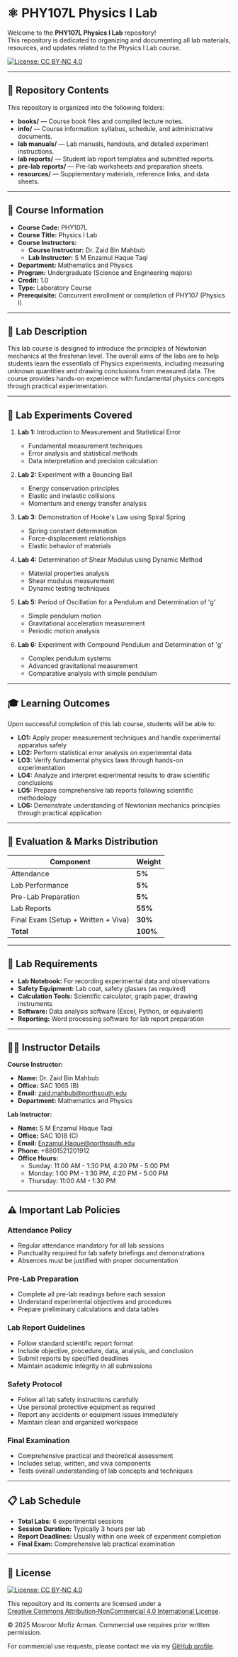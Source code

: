 # ⚛️ PHY107L Physics I Lab

Welcome to the **PHY107L Physics I Lab** repository!  
This repository is dedicated to organizing and documenting all lab materials, resources, and updates related to the Physics I Lab course.  

[![License: CC BY‑NC 4.0](https://img.shields.io/badge/License‑CC%20BY‑NC%204.0-lightgrey.svg)](https://creativecommons.org/licenses/by-nc/4.0/)

---

## 📁 Repository Contents

This repository is organized into the following folders:

- **books/** — Course book files and compiled lecture notes.
- **info/** — Course information: syllabus, schedule, and administrative documents.
- **lab manuals/** — Lab manuals, handouts, and detailed experiment instructions.
- **lab reports/** — Student lab report templates and submitted reports.
- **pre-lab reports/** — Pre-lab worksheets and preparation sheets.
- **resources/** — Supplementary materials, reference links, and data sheets.

---

## 📌 Course Information

- **Course Code:** PHY107L  
- **Course Title:** Physics I Lab  
- **Course Instructors:**
  - **Course Instructor:** Dr. Zaid Bin Mahbub
  - **Lab Instructor:** S M Enzamul Haque Taqi
- **Department:** Mathematics and Physics  
- **Program:** Undergraduate (Science and Engineering majors)  
- **Credit:** 1.0  
- **Type:** Laboratory Course  
- **Prerequisite:** Concurrent enrollment or completion of PHY107 (Physics I)  

---

## 🎯 Lab Description

This lab course is designed to introduce the principles of Newtonian mechanics at the freshman level. The overall aims of the labs are to help students learn the essentials of Physics experiments, including measuring unknown quantities and drawing conclusions from measured data. The course provides hands-on experience with fundamental physics concepts through practical experimentation.

---

## 🧩 Lab Experiments Covered

1. **Lab 1:** Introduction to Measurement and Statistical Error
   - Fundamental measurement techniques
   - Error analysis and statistical methods
   - Data interpretation and precision calculation

2. **Lab 2:** Experiment with a Bouncing Ball
   - Energy conservation principles
   - Elastic and inelastic collisions
   - Momentum and energy transfer analysis

3. **Lab 3:** Demonstration of Hooke's Law using Spiral Spring
   - Spring constant determination
   - Force-displacement relationships
   - Elastic behavior of materials

4. **Lab 4:** Determination of Shear Modulus using Dynamic Method
   - Material properties analysis
   - Shear modulus measurement
   - Dynamic testing techniques

5. **Lab 5:** Period of Oscillation for a Pendulum and Determination of 'g'
   - Simple pendulum motion
   - Gravitational acceleration measurement
   - Periodic motion analysis

6. **Lab 6:** Experiment with Compound Pendulum and Determination of 'g'
   - Complex pendulum systems
   - Advanced gravitational measurement
   - Comparative analysis with simple pendulum

---

## 🎓 Learning Outcomes

Upon successful completion of this lab course, students will be able to:

- **LO1:** Apply proper measurement techniques and handle experimental apparatus safely
- **LO2:** Perform statistical error analysis on experimental data
- **LO3:** Verify fundamental physics laws through hands-on experimentation
- **LO4:** Analyze and interpret experimental results to draw scientific conclusions
- **LO5:** Prepare comprehensive lab reports following scientific methodology
- **LO6:** Demonstrate understanding of Newtonian mechanics principles through practical application

---

## 📝 Evaluation & Marks Distribution

| Component | Weight |
|-----------|--------|
| Attendance | **5%** |
| Lab Performance | **5%** |
| Pre-Lab Preparation | **5%** |
| Lab Reports | **55%** |
| Final Exam (Setup + Written + Viva) | **30%** |
| **Total** | **100%** |

---

## 🔧 Lab Requirements

- **Lab Notebook:** For recording experimental data and observations
- **Safety Equipment:** Lab coat, safety glasses (as required)
- **Calculation Tools:** Scientific calculator, graph paper, drawing instruments
- **Software:** Data analysis software (Excel, Python, or equivalent)
- **Reporting:** Word processing software for lab report preparation

---

## 👨‍🏫 Instructor Details

**Course Instructor:**
- **Name:** Dr. Zaid Bin Mahbub  
- **Office:** SAC 1065 (B)  
- **Email:** zaid.mahbub@northsouth.edu  
- **Department:** Mathematics and Physics  

**Lab Instructor:**
- **Name:** S M Enzamul Haque Taqi  
- **Office:** SAC 1018 (C)  
- **Email:** Enzamul.Haque@northsouth.edu  
- **Phone:** +8801521201912  
- **Office Hours:** 
  - Sunday: 11:00 AM - 1:30 PM, 4:20 PM - 5:00 PM
  - Monday: 1:00 PM - 1:30 PM, 4:20 PM - 5:00 PM
  - Thursday: 11:00 AM - 1:30 PM

---

## ⚠️ Important Lab Policies

### Attendance Policy
- Regular attendance mandatory for all lab sessions
- Punctuality required for lab safety briefings and demonstrations
- Absences must be justified with proper documentation

### Pre-Lab Preparation
- Complete all pre-lab readings before each session
- Understand experimental objectives and procedures
- Prepare preliminary calculations and data tables

### Lab Report Guidelines
- Follow standard scientific report format
- Include objective, procedure, data, analysis, and conclusion
- Submit reports by specified deadlines
- Maintain academic integrity in all submissions

### Safety Protocol
- Follow all lab safety instructions carefully
- Use personal protective equipment as required
- Report any accidents or equipment issues immediately
- Maintain clean and organized workspace

### Final Examination
- Comprehensive practical and theoretical assessment
- Includes setup, written, and viva components
- Tests overall understanding of lab concepts and techniques

---

## 📋 Lab Schedule

- **Total Labs:** 6 experimental sessions
- **Session Duration:** Typically 3 hours per lab
- **Report Deadlines:** Usually within one week of experiment completion
- **Final Exam:** Comprehensive lab practical examination

---

## 📜 License

[![License: CC BY‑NC 4.0](https://img.shields.io/badge/License‑CC%20BY‑NC%204.0-lightgrey.svg)](https://creativecommons.org/licenses/by-nc/4.0/)

This repository and its contents are licensed under a  
[Creative Commons Attribution‑NonCommercial 4.0 International License](https://creativecommons.org/licenses/by-nc/4.0/).

© 2025 Mosroor Mofiz Arman. Commercial use requires prior written permission.  

For commercial use requests, please contact me via my [GitHub profile](https://github.com/mosroormofizarman).
